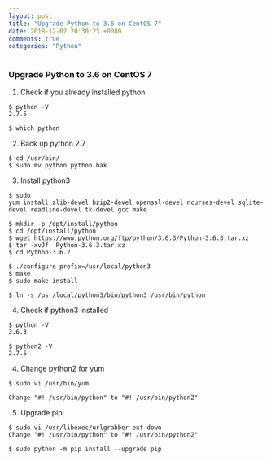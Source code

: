```yaml
---
layout: post
title: "Upgrade Python to 3.6 on CentOS 7"
date: 2018-12-02 20:30:23 +0080
comments: true
categories: "Python"
---
```


### Upgrade Python to 3.6 on CentOS 7

1. Check if you already installed python

```
$ python -V
2.7.5

$ which python
```

2. Back up python 2.7

```
$ cd /usr/bin/
$ sudo mv python python.bak
```

3. Install python3

```
$ sudo 
yum install zlib-devel bzip2-devel openssl-devel ncurses-devel sqlite-devel readline-devel tk-devel gcc make

$ mkdir -p /opt/install/python
$ cd /opt/install/python
$ wget https://www.python.org/ftp/python/3.6.3/Python-3.6.3.tar.xz
$ tar -xvJf  Python-3.6.3.tar.xz
$ cd Python-3.6.2

$ ./configure prefix=/usr/local/python3
$ make
$ sudo make install

$ ln -s /usr/local/python3/bin/python3 /usr/bin/python
```

4. Check if python3 installed 

```
$ python -V
3.6.3

$ python2 -V
2.7.5
```

4. Change python2 for yum

```
$ sudo vi /usr/bin/yum

Change "#! /usr/bin/python" to "#! /usr/bin/python2"
```

5. Upgrade pip

```
$ sudo vi /usr/libexec/urlgrabber-ext-down
Change "#! /usr/bin/python" to "#! /usr/bin/python2"

$ sudo python -m pip install --upgrade pip
```